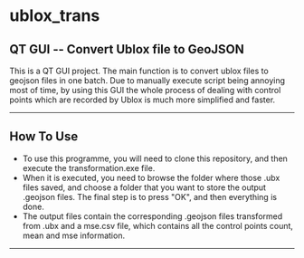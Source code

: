 # ublox_trans
## QT GUI -- Convert Ublox file to GeoJSON
This is a QT GUI project. The main function is to convert ublox files to geojson files in one batch. Due to manually execute script being annoying most of time, by using this GUI the whole process of 
dealing with control points which are recorded by Ublox is much more simplified and faster.

***
## How To Use
+ To use this programme, you will need to clone this repository, and then execute the transformation.exe file. 
+ When it is executed, you need to browse the folder where those .ubx files saved, and choose a folder that you want to store the output .geojson files. The final step is to press "OK", and then everything is done.
+ The output files contain the corresponding .geojson files transformed from .ubx and a mse.csv file, which contains all the control points count, mean and mse information.
***
